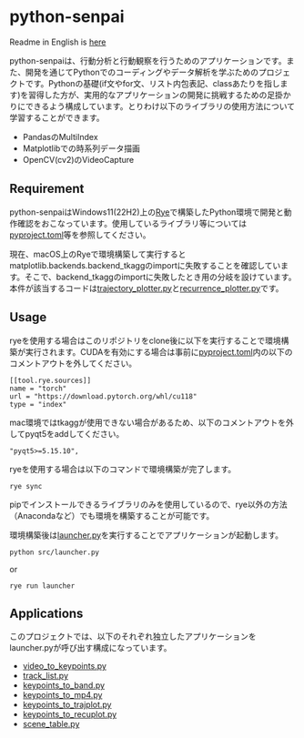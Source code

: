 # python-senpai

Readme in English is [here](README-en.md)

python-senpaiは、行動分析と行動観察を行うためのアプリケーションです。また、開発を通じてPythonでのコーディングやデータ解析を学ぶためのプロジェクトです。Pythonの基礎(if文やfor文、リスト内包表記、classあたりを指します)を習得した方が、実用的なアプリケーションの開発に挑戦するための足掛かりにできるよう構成しています。とりわけ以下のライブラリの使用方法について学習することができます。

 - PandasのMultiIndex
 - Matplotlibでの時系列データ描画
 - OpenCV(cv2)のVideoCapture

## Requirement

python-senpaiはWindows11(22H2)上の[Rye](https://rye-up.com)で構築したPython環境で開発と動作確認をおこなっています。使用しているライブラリ等については[pyproject.toml](pyproject.toml)等を参照してください。

現在、macOS上のRyeで環境構築して実行するとmatplotlib.backends.backend_tkaggのimportに失敗することを確認しています。そこで、backend_tkaggのimportに失敗したとき用の分岐を設けています。本件が該当するコードは[trajectory_plotter.py](src/trajectory_plotter.py)と[recurrence_plotter.py](src/recurrence_plotter.py)です。

## Usage

ryeを使用する場合はこのリポジトリをclone後に以下を実行することで環境構築が実行されます。CUDAを有効にする場合は事前に[pyproject.toml](pyproject.toml)内の以下のコメントアウトを外してください。
```
[[tool.rye.sources]]
name = "torch"
url = "https://download.pytorch.org/whl/cu118"
type = "index"
```

mac環境ではtkaggが使用できない場合があるため、以下のコメントアウトを外してpyqt5をaddしてください。
```
"pyqt5>=5.15.10",
```

ryeを使用する場合は以下のコマンドで環境構築が完了します。

```
rye sync
```

pipでインストールできるライブラリのみを使用しているので、rye以外の方法（Anacondaなど）でも環境を構築することが可能です。

環境構築後は[launcher.py](src/launcher.py)を実行することでアプリケーションが起動します。

```
python src/launcher.py
```
or
```
rye run launcher
```

## Applications

このプロジェクトでは、以下のそれぞれ独立したアプリケーションをlauncher.pyが呼び出す構成になっています。
 - [video_to_keypoints.py](src/video_to_keypoints.py)
 - [track_list.py](src/track_list.py)
 - [keypoints_to_band.py](src/keypoints_to_band.py)
 - [keypoints_to_mp4.py](src/keypoints_to_mp4.py)
 - [keypoints_to_trajplot.py](src/keypoints_to_trajplot.py)
 - [keypoints_to_recuplot.py](src/keypoints_to_recuplot.py)
 - [scene_table.py](src/scene_table.py)


